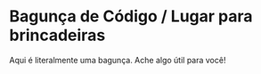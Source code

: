 # Bagunça de Código / Lugar para brincadeiras
Aqui é literalmente uma bagunça. Ache algo útil para você!
